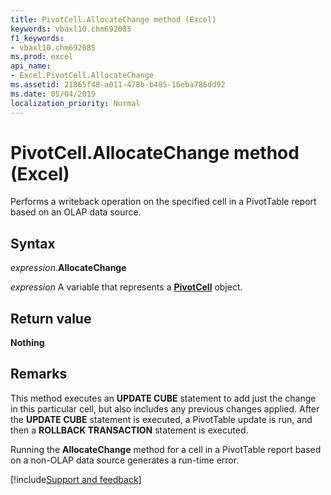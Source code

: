 ```yaml
---
title: PivotCell.AllocateChange method (Excel)
keywords: vbaxl10.chm692085
f1_keywords:
- vbaxl10.chm692085
ms.prod: excel
api_name:
- Excel.PivotCell.AllocateChange
ms.assetid: 21865f48-a011-478b-b485-16eba786dd92
ms.date: 05/04/2019
localization_priority: Normal
---
```



# PivotCell.AllocateChange method (Excel)

Performs a writeback operation on the specified cell in a PivotTable report based on an OLAP data source.


## Syntax

_expression_.**AllocateChange**

_expression_ A variable that represents a **[PivotCell](Excel.PivotCell.md)** object.


## Return value

**Nothing**


## Remarks

This method executes an **UPDATE CUBE** statement to add just the change in this particular cell, but also includes any previous changes applied. After the **UPDATE CUBE** statement is executed, a PivotTable update is run, and then a **ROLLBACK TRANSACTION** statement is executed.

Running the **AllocateChange** method for a cell in a PivotTable report based on a non-OLAP data source generates a run-time error.




[!include[Support and feedback](~/includes/feedback-boilerplate.md)]